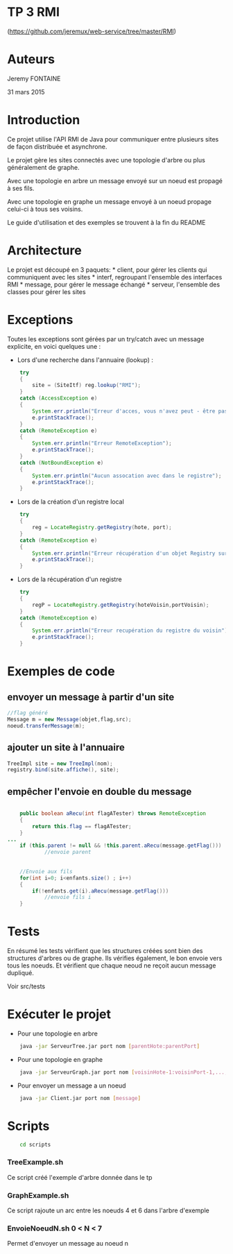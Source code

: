 TP 3 RMI
========

(https://github.com/jeremux/web-service/tree/master/RMI)
# Auteurs

Jeremy FONTAINE

31 mars 2015


# Introduction

Ce projet utilise l'API RMI de Java pour
communiquer entre plusieurs sites de façon distribuée et asynchrone. 

Le projet gère les sites connectés avec une topologie d'arbre ou plus généralement
de graphe.

Avec une topologie en arbre un message envoyé sur un noeud est propagé à ses fils.

Avec une topologie en graphe un message envoyé à un noeud
propage celui-ci à tous ses voisins.

Le guide d'utilisation et des exemples se trouvent à la fin du README

# Architecture

Le projet est découpé en 3 paquets:
	* client, pour gérer les clients qui communiquent avec les sites
	* interf, regroupant l'ensemble des interfaces RMI
	* message, pour gérer le message échangé
	* serveur, l'ensemble des classes pour gérer les sites

# Exceptions

Toutes les exceptions sont gérées par un try/catch avec un message explicite,
en voici quelques une :

*  Lors d'une recherche dans l'annuaire (lookup) :

```java
	try
	{
		site = (SiteItf) reg.lookup("RMI");
	}
	catch (AccessException e)
	{
		System.err.println("Erreur d'acces, vous n'avez peut - être pas la permission");
		e.printStackTrace();
	}
	catch (RemoteException e)
	{
		System.err.println("Erreur RemoteException");
		e.printStackTrace();
	}
	catch (NotBoundException e)
	{
		System.err.println("Aucun assocation avec dans le registre");
		e.printStackTrace();
	}
```

* Lors de la création d'un registre local

```java
	try
	{
		reg = LocateRegistry.getRegistry(hote, port);
	}
	catch (RemoteException e)
	{
		System.err.println("Erreur récupération d'un objet Registry sur "+hote+":"+port);
		e.printStackTrace();
	}
```

* Lors de la récupération d'un registre

```java
	try
	{
		regP = LocateRegistry.getRegistry(hoteVoisin,portVoisin);
	}
	catch (RemoteException e)
	{
		System.err.println("Erreur recupération du registre du voisin");
		e.printStackTrace();
	}
```


# Exemples de code

## envoyer un message à partir d'un site
```Java
//flag généré
Message m = new Message(objet,flag,src);
noeud.transferMessage(m);
```

## ajouter un site à l'annuaire
```Java
TreeImpl site = new TreeImpl(nom);
registry.bind(site.affiche(), site);
```

## empêcher l'envoie en double du message 
```Java

	public boolean aRecu(int flagATester) throws RemoteException
	{
		return this.flag == flagATester;
	}
...
	if (this.parent != null && !this.parent.aRecu(message.getFlag())) 
			//envoie parent
		
		
	//Envoie aux fils
	for(int i=0; i<enfants.size() ; i++)
	{	
		if(!enfants.get(i).aRecu(message.getFlag()))
			//envoie fils i
	}
```

# Tests
En résumé les tests vérifient que les structures créées sont bien
des structures d'arbres ou de graphe. Ils vérifies également, le bon envoie vers tous les noeuds.
Et vérifient que chaque neoud ne reçoit aucun message dupliqué. 

Voir src/tests

# Exécuter le projet

* Pour une topologie en arbre

```bash
    java -jar ServeurTree.jar port nom [parentHote:parentPort]
```

* Pour une topologie en graphe

```bash
    java -jar ServeurGraph.jar port nom [voisinHote-1:voisinPort-1,...,voisinHote-N:voisinPort-N]
```

* Pour envoyer un message a un noeud 

```bash
    java -jar Client.jar port nom [message]
```

# Scripts 

```bash
	cd scripts
```

### TreeExample.sh
Ce script créé l'exemple d'arbre donnée dans le tp 

### GraphExample.sh
Ce script rajoute un arc entre les noeuds 4 et 6 dans l'arbre d'exemple

### EnvoieNoeudN.sh 0 < N < 7
Permet d'envoyer un message au noeud n
